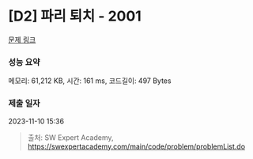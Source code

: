 # [D2] 파리 퇴치 - 2001 

[문제 링크](https://swexpertacademy.com/main/code/problem/problemDetail.do?contestProbId=AV5PzOCKAigDFAUq) 

### 성능 요약

메모리: 61,212 KB, 시간: 161 ms, 코드길이: 497 Bytes

### 제출 일자

2023-11-10 15:36



> 출처: SW Expert Academy, https://swexpertacademy.com/main/code/problem/problemList.do